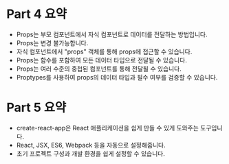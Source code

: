 # Part 4 요약

- Props는 부모 컴포넌트에서 자식 컴포넌트로 데이터를 전달하는 방법입니다.
- Props는 변경 불가능합니다.
- 자식 컴포넌트에서 "props" 객체를 통해 props에 접근할 수 있습니다.
- Props는 함수를 포함하여 모든 데이터 타입으로 전달될 수 있습니다.
- Props는 여러 수준의 중첩된 컴포넌트를 통해 전달될 수 있습니다.
- Proptypes를 사용하여 props의 데이터 타입과 필수 여부를 검증할 수 있습니다.

# Part 5 요약

- create-react-app은 React 애플리케이션을 쉽게 만들 수 있게 도와주는 도구입니다.
- React, JSX, ES6, Webpack 등을 자동으로 설정해줍니다.
- 초기 프로젝트 구성과 개발 환경을 쉽게 설정할 수 있습니다.
